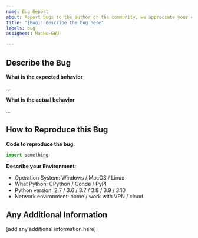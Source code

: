 ```yaml
---
name: Bug Report
about: Report bugs to the author or the community, we appreciate your contribution!
title: "[Bug]: describe the bug here"
labels: bug
assignees: MacHu-GWU

---
```


## Describe the Bug

**What is the expected behavior**

...

**What is the actual behavior**

...

## How to Reproduce this Bug

**Code to reproduce the bug**:

```python
import something
```

**Describe your Environment**:

- Operation System: Windows / MacOS / Linux
- What Python: CPython / Conda / PyPI
- Python version: 2.7 / 3.6 / 3.7 / 3.8 / 3.9 / 3.10
- Network environment: home / work with VPN / cloud 

## Any Additional Information

[add any additional information here]
